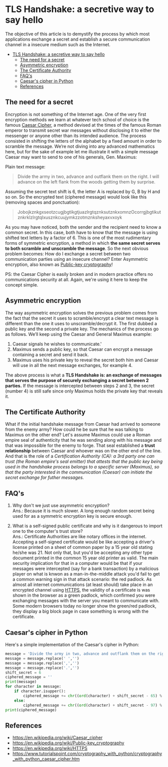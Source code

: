 # TLS Handshake: a secretive way to say hello
The objective of this article is to demystify the process by which most applications exchange a secret and establish a secure communication channel in a insecure medium such as the Internet.

<!-- TOC -->

- [TLS Handshake: a secretive way to say hello](#tls-handshake-a-secretive-way-to-say-hello)
    - [The need for a secret](#the-need-for-a-secret)
    - [Asymmetric encryption](#asymmetric-encryption)
    - [The Certificate Authority](#the-certificate-authority)
    - [FAQ's](#faqs)
    - [Caesar's cipher in Python](#caesars-cipher-in-python)
    - [References](#references)

<!-- /TOC -->

## The need for a secret
Encryption is not something of the Internet age. One of the very first encryption methods we learn at whatever tech school of choice is the famous [Caesar Cipher](https://en.wikipedia.org/wiki/Caesar_cipher), a method devised at the times of the famous Roman emperor to transmit secret war messages without disclosing it to either the messenger or anyone other than its intended audience. The process consisted in shifting the letters of the alphabet by a fixed amount in order to scramble the message. We’re not diving into any advanced mathematics here, but for the sake of example let me illustrate it with a simple message Caesar may want to send to one of his generals, Gen. Maximus:

Plain text message:  
> Divide the army in two, advance and outflank them on the right. I will advance on the left flank from the woods getting them by surprise.

Assuming the secret text shift is 6, the letter A is replaced by G, B by H and so on. So the encrypted text (ciphered message) would look like this (removing spaces and ponctuation):  
> JobojkznkgxseotzcugjbgtikgtjuazlrgtqznksutznkxomnzOcorrgjbgtikutznkrklzlrgtqlxusznkcuujymkzzotmznksheyaxvxoyk

As you may have noticed, both the sender and the recipient need to know a common secret. In this case, both have to know that the message is using shifted text letters by a factor of 6. This is one of the most rudimentary forms of symmetric encryption, a method in which **the same secret serves to both scramble and unscramble the message**. So the next obvious problem becomes: How do I exchange a secret between two communication parties using an insecure channel? Enter Asymmetric encryption, also known as [Public-key cryptography](https://en.wikipedia.org/wiki/Public-key_cryptography)!

PS: the Caesar Cipher is easily broken and in modern practice offers no communications security at all. Again, we're using it here to keep the concept simple.

## Asymmetric encryption
The way asymmetric encryption solves the previous problem comes from the fact that the secret it uses to scramble/encrypt a clear text message is different than the one it uses to unscramble/decrypt it. The first dubbed a public key and the second a private key. The mechanics of the process go as follows. We’ll keep using the Caesar and General Maximus example:
1. Caesar signals he wishes to communicate.'
2. Maximus sends a public key, so that Caesar can encrypt a message containing a secret and send it back.
3. Maximus uses his private key to reveal the secret both him and Caesar will use in all the next message exchanges, for example 4.

The above process is what a **TLS Handshake is: an exchange of messages that serves the purpose of securely exchanging a secret between 2 parties.** If the message is intercepted between steps 2 and 3, the secret (number 4) is still safe since only Maximus holds the private key that reveals it.

## The Certificate Authority
What if the initial handshake message from Caesar had arrived to someone from the enemy army? How could he be sure that he was talking to Maximus on the other end? Let's assume Maximus could use a Roman empire seal of authenticity that he was sending along with his message and that was impossible for the enemy to forge. That seal established a **trust relationship** between Caesar and whoever was on the other end of the line. And that is the role of a *Certification Authority (CA): a 3rd party one can trust (the Roman empire's seal emitter) that attests that the public key being used in the handshake process belongs to a specific server (Maximus), so that the party interested in the communication (Caesar) can initiate the secret exchange for futher messages.*

## FAQ's
1. Why don't we just use asymmetric encryption?  
Ans.: Because it is much slower. A long enough random secret being used for as a symmetric encryption key is secure enough.

2. What is a self-signed public certificate and why is it dangerous to import one to the computer's trust store?  
Ans.: Certificate Authorities are like notary offices in the internet. Accepting a self-signed certificate would be like accepting a driver's license printed on a sheet of common paper by a 15 year old stating he/she was 21. Not only that, but you'd be accepting any other type document printed in the common 15 year old printer as valid. The main security implication for that in a computer would be that if your messages were intercepted (say for a bank transaction) by a malicious player on what is knwon as a man-in-the-middle attack you'd fail to get a common warning sign in that attack scenario: the red padlock. As almost all internet communications (at least should) take place in an encrypted channel using [HTTPS](https://en.wikipedia.org/wiki/HTTPS), the validity of a certificate is was shown in the browser as a green padlock, which confirmed you were exchanging messages with the server you meant to communicate with. Some modern browsers today no longer show the green/red padlock, they display a big block page in case something is wrong with the certificate.

## Caesar's cipher in Python
Here's a simple implementation of the Caesar's cipher in Python:
```python
message = 'Divide the army in two, advance and outflank them on the right. I will advance on the left flank from the woods getting them by surprise.'
message = message.replace(' ','')
message = message.replace(',','')
message = message.replace('.','')
shift_secret = 6
ciphered_message = ''
print(message)
for character in message:
    if character.isupper():
        ciphered_message += chr((ord(character) + shift_secret - 65) % 26 + 65)
    else:
        ciphered_message += chr((ord(character) + shift_secret - 97) % 26 + 97)
print(ciphered_message)
```

## References
* https://en.wikipedia.org/wiki/Caesar_cipher
* https://en.wikipedia.org/wiki/Public-key_cryptography
* https://en.wikipedia.org/wiki/HTTPS
* https://www.tutorialspoint.com/cryptography_with_python/cryptography_with_python_caesar_cipher.htm
